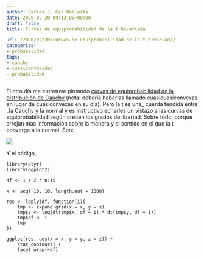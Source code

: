 ```yaml
---
author: Carlos J. Gil Bellosta
date: 2020-02-20 09:13:00+00:00
draft: false
title: Curvas de equiprobabilidad de la t bivariada

url: /2020/02/20/curvas-de-equiprobabilidad-de-la-t-bivariada/
categories:
- probabilidad
tags:
- cauchy
- cuasiconvexidad
- probabilidad
---
```





El otro día me entretuve pintando [curvas de equiprobabilidad de la distribución de Cauchy](https://www.datanalytics.com/2020/02/07/la-densidad-de-una-cauchy-bivariada-es-cuasiconvexa/) (nota: debería haberlas llamado cuasicuasiconvexas en lugar de cuasiconvexas en su día). Pero la t es una_ cuerda tendida entre _la Cauchy y la normal y es instructivo echarles un vistazo a las curvas de equiprobabilidad según crecen los grados de libertad. Sobre todo, porque arrojan más información sobre la manera y el sentido en el que la t converge a la normal. Son:







![](/wp-uploads/2020/02/t_bivariate.png)








Y el código,







    library(plyr)
    library(ggplot2)

    df <- 1 + 2 * 0:15

    x <- seq(-10, 10, length.out = 1000)

    res <- ldply(df, function(i){
        tmp <- expand.grid(x = x, y = x)
        tmp$z <- log(dt(tmp$x, df = i) * dt(tmp$y, df = i))
        tmp$df <- i
        tmp
    })

    ggplot(res, aes(x = x, y = y, z = z)) +
        stat_contour() +
        facet_wrap(~df)



